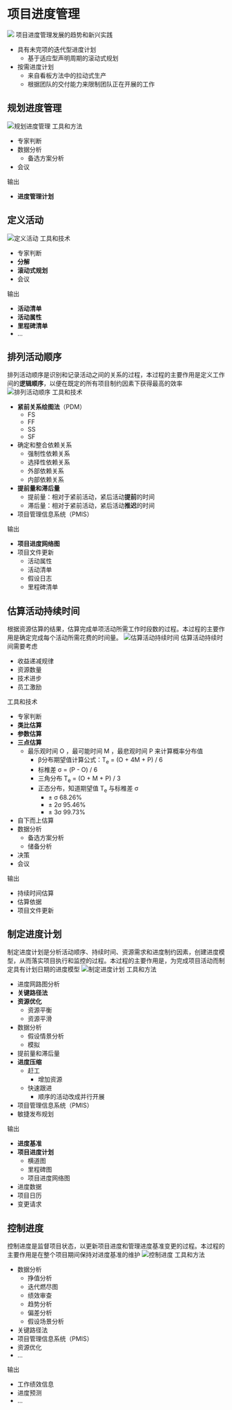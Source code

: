 # 项目进度管理
![](../img/pmbok/6.jpg)
项目进度管理发展的趋势和新兴实践
* 具有未完项的迭代型进度计划
  * 基于适应型声明周期的滚动式规划
* 按需进度计划
  * 来自看板方法中的拉动式生产
  * 根据团队的交付能力来限制团队正在开展的工作
## 规划进度管理
![规划进度管理](../img/pmbok/6.1.jpg)
工具和方法
* 专家判断
* 数据分析
  * 备选方案分析
* 会议

输出
* **进度管理计划**
## 定义活动
![定义活动](../img/pmbok/6.2.jpg)
工具和技术
* 专家判断
* **分解**
* **滚动式规划**
* 会议

输出
* **活动清单**
* **活动属性**
* **里程碑清单**
* ...
## 排列活动顺序
排列活动顺序是识别和记录活动之间的关系的过程，本过程的主要作用是定义工作间的**逻辑顺序**，以便在既定的所有项目制约因素下获得最高的效率
![排列活动顺序](../img/pmbok/6.3.jpg)
工具和技术
* **紧前关系绘图法**（PDM）
  * FS
  * FF
  * SS
  * SF
* 确定和整合依赖关系
  * 强制性依赖关系
  * 选择性依赖关系
  * 外部依赖关系
  * 内部依赖关系
* **提前量和滞后量**
  * 提前量：相对于紧前活动，紧后活动**提前**的时间
  * 滞后量：相对于紧前活动，紧后活动**推迟**的时间
* 项目管理信息系统（PMIS）

输出
* **项目进度网络图**
* 项目文件更新
  * 活动属性
  * 活动清单
  * 假设日志
  * 里程碑清单
## 估算活动持续时间
根据资源估算的结果，估算完成单项活动所需工作时段数的过程。本过程的主要作用是确定完成每个活动所需花费的时间量。
![估算活动持续时间](../img/pmbok/6.4.jpg)
估算活动持续时间需要考虑
* 收益递减规律
* 资源数量
* 技术进步
* 员工激励

工具和技术
* 专家判断
* **类比估算**
* **参数估算**
* **三点估算**
  * 最乐观时间 O ，最可能时间 M ，最悲观时间 P 来计算概率分布值
    * β分布期望值计算公式：T<sub>e</sub> = (O + 4M + P) / 6
    * 标椎差 σ = (P - O) / 6
    * 三角分布 T<sub>e</sub> = (O + M + P) / 3
    * 正态分布，知道期望值 T<sub>e</sub> 与标椎差 σ
      *  ± σ 68.26%
      *  ± 2σ 95.46%
      *  ± 3σ 99.73%
* 自下而上估算
* 数据分析
  * 备选方案分析
  * 储备分析
* 决策
* 会议

输出
* 持续时间估算
* 估算依据
* 项目文件更新
## 制定进度计划
制定进度计划是分析活动顺序、持续时间、资源需求和进度制约因素，创建进度模型，从而落实项目执行和监控的过程。本过程的主要作用是，为完成项目活动而制定具有计划日期的进度模型
![制定进度计划](../img/pmbok/6.5.jpg)
工具和方法
* 进度网路图分析
* **关键路径法**
* **资源优化**
  * 资源平衡
  * 资源平滑
* 数据分析
  * 假设情景分析
  * 模拟
* 提前量和滞后量
* **进度压缩**
  * 赶工
    * 增加资源
  * 快速跟进
    * 顺序的活动改成并行开展
* 项目管理信息系统（PMIS）
* 敏捷发布规划

输出
* **进度基准**
* **项目进度计划**
  * 横道图
  * 里程碑图
  * 项目进度网络图
* 进度数据
* 项目日历
* 变更请求
## 控制进度
控制进度是监督项目状态，以更新项目进度和管理进度基准变更的过程。本过程的主要作用是在整个项目期间保持对进度基准的维护
![控制进度](../img/pmbok/6.6.jpg)
工具和方法
* 数据分析
  * 挣值分析
  * 迭代燃尽图
  * 绩效审查
  * 趋势分析
  * 偏差分析
  * 假设场景分析
* 关键路径法
* 项目管理信息系统（PMIS）
* 资源优化
* ...

输出
* 工作绩效信息
* 进度预测
* ...